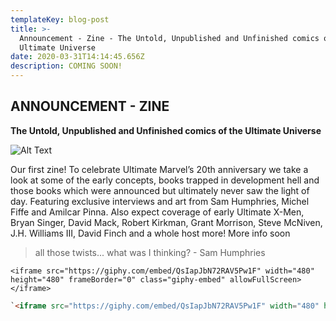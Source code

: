 ```yaml
---
templateKey: blog-post
title: >-
  Announcement - Zine - The Untold, Unpublished and Unfinished comics of the
  Ultimate Universe
date: 2020-03-31T14:14:45.656Z
description: COMING SOON!
---
```

## ANNOUNCEMENT - ZINE

**The Untold, Unpublished and Unfinished comics of the Ultimate Universe**

![Alt Text](/assets/gumroad.png "Tile for image")

Our first zine! To celebrate Ultimate Marvel’s 20th anniversary we take a look at some of the early concepts, books trapped in development hell and those books which were announced but ultimately never saw the light of day. Featuring exclusive interviews and art from Sam Humphries, Michel Fiffe and Amilcar Pinna. Also expect coverage of early Ultimate X-Men, Bryan Singer, David Mack, Robert Kirkman, Grant Morrison, Steve McNiven, J.H. Williams III, David Finch and a whole host more!  More info soon

> all those twists... what was I thinking? - Sam Humphries

`<iframe src="https://giphy.com/embed/QsIapJbN72RAV5Pw1F" width="480" height="480" frameBorder="0" class="giphy-embed" allowFullScreen></iframe>`

```html
`<iframe src="https://giphy.com/embed/QsIapJbN72RAV5Pw1F" width="480" height="480" frameBorder="0" class="giphy-embed" allowFullScreen></iframe>`
```